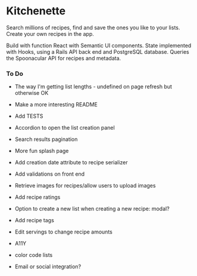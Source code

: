 # Kitchenette

Search millions of recipes, find and save the ones you like to your lists. Create your own recipes in the app.

Build with function React with Semantic UI components. State implemented with Hooks, using a Rails API back end and PostgreSQL database. Queries the Spoonacular API for recipes and metadata.



### To Do
- The way I'm getting list lengths - undefined on page refresh but otherwise OK
- Make a more interesting README
- Add TESTS
- Accordion to open the list creation panel
- Search results pagination
- More fun splash page
- Add creation date attribute to recipe serializer

- Add validations on front end
- Retrieve images for recipes/allow users to upload images
- Add recipe ratings
- Option to create a new list when creating a new recipe: modal?
- Add recipe tags
- Edit servings to change recipe amounts
- A11Y
- color code lists
- Email or social integration?

